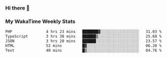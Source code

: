 ### Hi there 👋

<!--
**royschrauwen/royschrauwen** is a ✨ _special_ ✨ repository because its `README.md` (this file) appears on your GitHub profile.

Here are some ideas to get you started:

- 🔭 I’m currently working on ...
- 🌱 I’m currently learning ...
- 👯 I’m looking to collaborate on ...
- 🤔 I’m looking for help with ...
- 💬 Ask me about ...
- 📫 How to reach me: ...
- 😄 Pronouns: ...
- ⚡ Fun fact: ...
-->


### My WakaTime Weekly Stats
<!--START_SECTION:waka-->

```txt
PHP               4 hrs 23 mins   ███████▓░░░░░░░░░░░░░░░░░   31.03 %
TypeScript        3 hrs 38 mins   ██████▒░░░░░░░░░░░░░░░░░░   25.68 %
JSON              3 hrs 20 mins   ██████░░░░░░░░░░░░░░░░░░░   23.57 %
HTML              52 mins         █▓░░░░░░░░░░░░░░░░░░░░░░░   06.20 %
Text              40 mins         █▒░░░░░░░░░░░░░░░░░░░░░░░   04.76 %
```

<!--END_SECTION:waka-->
